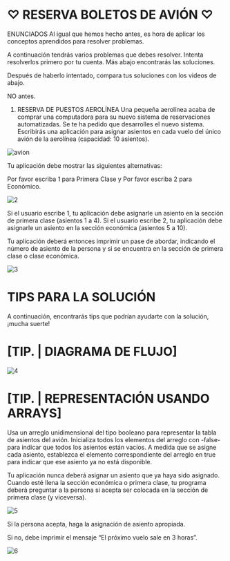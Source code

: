 # ♡ RESERVA BOLETOS DE AVIÓN ♡

ENUNCIADOS
Al igual que hemos hecho antes, es hora de aplicar los conceptos aprendidos para resolver problemas.

A continuación tendrás varios problemas que debes resolver. Intenta resolverlos primero por tu cuenta. Más abajo encontrarás las soluciones.

Después de haberlo intentado, compara tus soluciones con los videos de abajo.

NO antes.

1. RESERVA DE PUESTOS AEROLÍNEA
Una pequeña aerolínea acaba de comprar una computadora para su nuevo sistema de reservaciones automatizadas. Se te ha pedido que desarrolles el nuevo sistema. Escribirás una aplicación para asignar asientos en cada vuelo del único avión de la aerolínea (capacidad: 10 asientos).

![avion](assets/images/avion.jpg)

Tu aplicación debe mostrar las siguientes alternativas:

Por favor escriba 1 para Primera Clase y Por favor escriba 2 para Económico.

![2](assets/images/2.jpg)

Si el usuario escribe 1, tu aplicación debe asignarle un asiento en la sección de primera clase (asientos 1 a 4). Si el usuario escribe 2, tu aplicación debe asignarle un asiento en la sección económica (asientos 5 a 10).

Tu aplicación deberá entonces imprimir un pase de abordar, indicando el número de asiento de la persona y si se encuentra en la sección de primera clase o clase económica.

![3](assets/images/3.jpg)

# TIPS PARA LA SOLUCIÓN
A continuación, encontrarás tips que podrían ayudarte con la solución, ¡mucha suerte!

# [TIP. | DIAGRAMA DE FLUJO]

![4](assets/images/4.jpg)

# [TIP. | REPRESENTACIÓN USANDO ARRAYS]
Usa un arreglo unidimensional del tipo booleano para representar la tabla de asientos del avión. Inicializa todos los elementos del arreglo con -false- para indicar que todos los asientos están vacíos. A medida que se asigne cada asiento, establezca el elemento correspondiente del arreglo en true para indicar que ese asiento ya no está disponible.

Tu aplicación nunca deberá asignar un asiento que ya haya sido asignado. Cuando esté llena la sección económica o primera clase, tu programa deberá preguntar a la persona si acepta ser colocada en la sección de primera clase (y viceversa).

![5](assets/images/5.jpg)

Si la persona acepta, haga la asignación de asiento apropiada.

Si no, debe imprimir el mensaje “El próximo vuelo sale en 3 horas”.

![6](assets/images/6.jpg)
